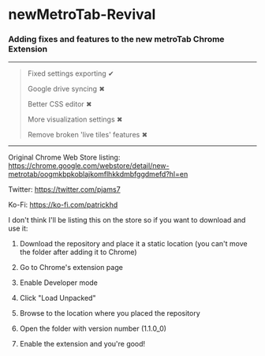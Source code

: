 # newMetroTab-Revival
### Adding fixes and features to the new metroTab Chrome Extension
---
>Fixed settings exporting ✔
>
>Google drive syncing ✖
>
>Better CSS editor ✖
>
>More visualization settings ✖
>
>Remove broken 'live tiles' features ✖

---
Original Chrome Web Store listing: https://chrome.google.com/webstore/detail/new-metrotab/oogmkbpkoblajkomflhkkdmbfggdmefd?hl=en

Twitter: https://twitter.com/pjams7

Ko-Fi: https://ko-fi.com/patrickhd


I don't think I'll be listing this on the store so if you want to download and use it:

1. Download the repository and place it a static location 
(you can't move the folder after adding it to Chrome)

2. Go to Chrome's extension page

3. Enable Developer mode

4. Click "Load Unpacked"

5. Browse to the location where you placed the repository

6. Open the folder with version number (1.1.0_0)

7. Enable the extension and you're good!

